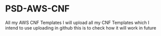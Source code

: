 # PSD-AWS-CNF
All my AWS CNF Templates
I will upload all my CNF Templates which I intend to use
uploading in github
this is to check how it will work in future
